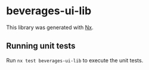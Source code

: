 # beverages-ui-lib

This library was generated with [Nx](https://nx.dev).

## Running unit tests

Run `nx test beverages-ui-lib` to execute the unit tests.
